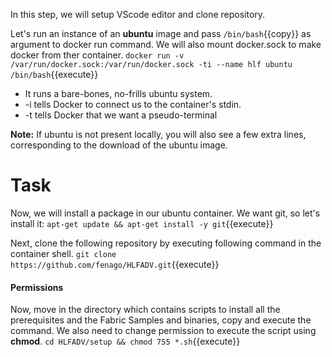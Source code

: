 In this step, we will setup VScode editor and clone repository.


Let's run an instance of an **ubuntu** image and pass `/bin/bash`{{copy}} as argument to docker run command. We will also mount docker.sock to make docker from ther container.
`docker run -v /var/run/docker.sock:/var/run/docker.sock -ti --name hlf ubuntu /bin/bash`{{execute}}

- It runs a bare-bones, no-frills ubuntu system.
- -i tells Docker to connect us to the container's stdin.
- -t tells Docker that we want a pseudo-terminal

**Note:** If ubuntu is not present locally, you will also see a few extra lines, corresponding to the download of the ubuntu image.

# Task 
Now, we will install a package in our ubuntu container. We want git, so let's install it:
`apt-get update && apt-get install -y git`{{execute}}

Next, clone the following repository by executing following command in the container shell.
`git clone https://github.com/fenago/HLFADV.git`{{execute}}

#### Permissions
Now, move in the directory which contains scripts to install all the prerequisites and the Fabric Samples and binaries, copy and execute the command. We also need to change permission to execute the script using **chmod**.
`cd HLFADV/setup && chmod 755 *.sh`{{execute}}